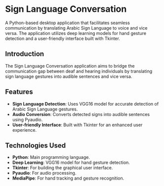 # Sign Language Conversation

A Python-based desktop application that facilitates seamless communication by translating Arabic Sign Language to voice and vice versa. The application utilizes deep learning models for hand gesture detection and a user-friendly interface built with Tkinter.

## Introduction
The Sign Language Conversation application aims to bridge the communication gap between deaf and hearing individuals by translating sign language gestures into audible sentences and vice versa.

## Features
- **Sign Language Detection**: Uses VGG16 model for accurate detection of Arabic Sign Language gestures.
- **Audio Conversion**: Converts detected signs into audible sentences using Pyaudio.
- **User-friendly Interface**: Built with Tkinter for an enhanced user experience.

## Technologies Used
- **Python**: Main programming language.
- **Deep Learning**: VGG16 model for hand gesture detection.
- **Tkinter**: For building the graphical user interface.
- **Pyaudio**: For audio processing.
- **MediaPipe**: For hand tracking and gesture recognition.
